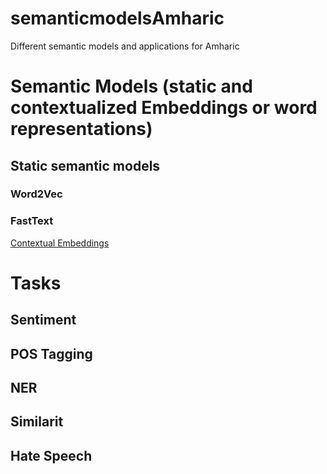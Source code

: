 # semanticmodelsAmharic
Different semantic models and applications for Amharic

# Semantic Models (static and contextualized Embeddings or word representations)
## Static semantic models
### Word2Vec
### FastText
[Contextual Embeddings](/contextual)

# Tasks

## Sentiment
## POS Tagging
## NER
## Similarit 
## Hate Speech

